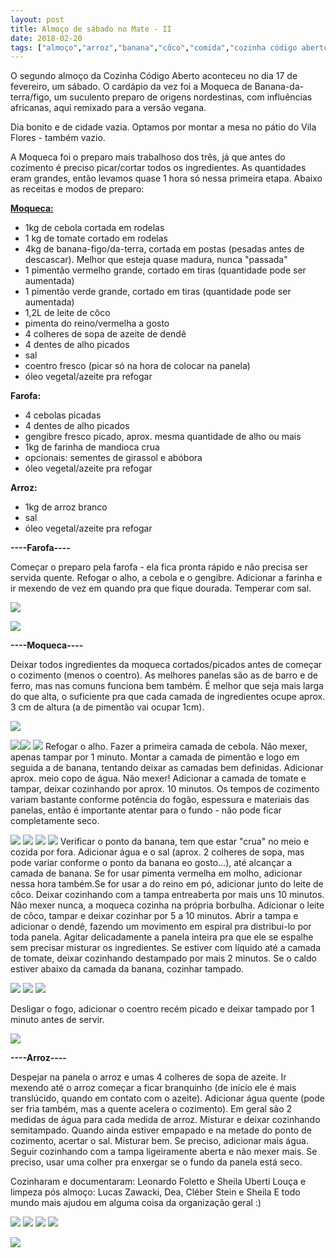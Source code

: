 ```yaml
---
layout: post
title: Almoço de sábado no Mate - II
date: 2018-02-20
tags: ["almoço","arroz","banana","côco","comida","cozinha código aberto","dendê","eventos","farofa","moqueca vegana","pátio","vegan"]
---
```


O segundo almoço da Cozinha Código Aberto aconteceu no dia 17 de fevereiro, um sábado. O cardápio da vez foi a Moqueca de Banana-da-terra/figo, um suculento preparo de origens nordestinas, com influências africanas, aqui remixado para a versão vegana.

Dia bonito e de cidade vazia. Optamos por montar a mesa no pátio do Vila Flores - também vazio.

A Moqueca foi o preparo mais trabalhoso dos três, já que antes do cozimento é preciso picar/cortar todos os ingredientes. As quantidades eram grandes, então levamos<!--more--> quase 1 hora só nessa primeira etapa. Abaixo as receitas e modos de preparo:

[**Moqueca:**](https://pt.wikipedia.org/wiki/Moqueca)
- 1kg de cebola cortada em rodelas
- 1 kg de tomate cortado em rodelas
- 4kg de banana-figo/da-terra, cortada em postas (pesadas antes de descascar). Melhor que esteja quase madura, nunca "passada"
- 1 pimentão vermelho grande, cortado em tiras (quantidade pode ser aumentada)
- 1 pimentão verde grande, cortado em tiras (quantidade pode ser aumentada)
- 1,2L de leite de côco
- pimenta do reino/vermelha a gosto
- 4 colheres de sopa de azeite de dendê
- 4 dentes de alho picados
- sal
- coentro fresco (picar só na hora de colocar na panela)
- óleo vegetal/azeite pra refogar

**Farofa:**
- 4 cebolas picadas
- 4 dentes de alho picados
- gengibre fresco picado, aprox. mesma quantidade de alho ou mais
- 1kg de farinha de mandioca crua
- opcionais: sementes de girassol e abóbora
- óleo vegetal/azeite pra refogar

**Arroz:**
- 1kg de arroz branco
- sal
- óleo vegetal/azeite pra refogar

**----Farofa----**

Começar o preparo pela farofa - ela fica pronta rápido e não precisa ser servida quente. Refogar o alho, a cebola e o gengibre. Adicionar a farinha e ir mexendo de vez em quando pra que fique dourada. Temperar com sal.

[![](2.jpg)](https://blog.matehackers.org/almocosabadomoquecaveg/attachment/2/)

[![](IMG_20180217_111100989.jpg)](https://blog.matehackers.org/almocosabadomoquecaveg/img_20180217_111100989/)

**----Moqueca----**

Deixar todos ingredientes da moqueca cortados/picados antes de começar o cozimento (menos o coentro). As melhores panelas são as de barro e de ferro, mas nas comuns funciona bem também. É melhor que seja mais larga do que alta, o suficiente pra que cada camada de ingredientes ocupe aprox. 3 cm de altura (a de pimentão vai ocupar 1cm).

[![](1.jpg)](https://blog.matehackers.org/almocosabadomoquecaveg/attachment/1/)

[![](IMG_20180217_121859393.jpg)](https://blog.matehackers.org/almocosabadomoquecaveg/img_20180217_121859393/)[![](4.jpg)](https://blog.matehackers.org/almocosabadomoquecaveg/attachment/4/) [![](3.jpg)](https://blog.matehackers.org/almocosabadomoquecaveg/attachment/3/)
Refogar o alho. Fazer a primeira camada de cebola. Não mexer, apenas tampar por 1 minuto. Montar a camada de pimentão e logo em seguida a de banana, tentando deixar as camadas bem definidas. Adicionar aprox. meio copo de água. Não mexer! Adicionar a camada de tomate e tampar, deixar cozinhando por aprox. 10 minutos.
Os tempos de cozimento variam bastante conforme potência do fogão, espessura e materiais das panelas, então é importante atentar para o fundo - não pode ficar completamente seco.

[![](5.jpg)](https://blog.matehackers.org/almocosabadomoquecaveg/attachment/5/) [![](6.jpg)](https://blog.matehackers.org/almocosabadomoquecaveg/attachment/6/) [![](7.jpg)](https://blog.matehackers.org/almocosabadomoquecaveg/attachment/7/) [![](8.jpg)](https://blog.matehackers.org/almocosabadomoquecaveg/attachment/8/)
Verificar o ponto da banana, tem que estar "crua" no meio e cozida por fora. Adicionar água e o sal (aprox. 2 colheres de sopa, mas pode variar conforme o ponto da banana eo gosto...), até alcançar a camada de banana. Se for usar pimenta vermelha em molho, adicionar nessa hora também.Se for usar a do reino em pó, adicionar junto do leite de côco. Deixar cozinhando com a tampa entreaberta por mais uns 10 minutos. Não mexer nunca, a moqueca cozinha na própria borbulha.
Adicionar o leite de côco, tampar e deixar cozinhar por 5 a 10 minutos. Abrir a tampa e adicionar o dendê, fazendo um movimento em espiral pra distribui-lo por toda panela. Agitar delicadamente a panela inteira pra que ele se espalhe sem precisar misturar os ingredientes. Se estiver com líquido até a camada de tomate, deixar cozinhando destampado por mais 2 minutos. Se o caldo estiver abaixo da camada da banana, cozinhar tampado.

[![](IMG_20180217_125902375.jpg)](https://blog.matehackers.org/almocosabadomoquecaveg/img_20180217_125902375/) [![](IMG_20180217_130000694.jpg)](https://blog.matehackers.org/almocosabadomoquecaveg/img_20180217_130000694/) [![](IMG_20180217_133311352.jpg)](https://blog.matehackers.org/almocosabadomoquecaveg/img_20180217_133311352/)

Desligar o fogo, adicionar o coentro recém picado e deixar tampado por 1 minuto antes de servir.

[![](IMG_20180217_134407386.jpg)](https://blog.matehackers.org/almocosabadomoquecaveg/img_20180217_134407386/)

**----Arroz----**

Despejar na panela o arroz e umas 4 colheres de sopa de azeite. Ir mexendo até o arroz começar a ficar branquinho (de início ele é mais translúcido, quando em contato com o azeite). Adicionar água quente (pode ser fria também, mas a quente acelera o cozimento). Em geral são 2 medidas de água para cada  medida de arroz. Misturar e deixar cozinhando semitampado. Quando ainda estiver empapado e na metade do ponto de cozimento, acertar o sal. Misturar bem. Se preciso, adicionar mais água. Seguir cozinhando com a tampa ligeiramente aberta e não mexer mais. Se preciso, usar uma colher pra enxergar se o fundo da panela está seco.

Cozinharam e documentaram: Leonardo Foletto e Sheila Uberti
Louça e limpeza pós almoço: Lucas Zawacki, Dea, Cléber Stein e Sheila
E todo mundo mais ajudou em alguma coisa da organização geral :)

[![](IMG_20180217_131220247.jpg)](https://blog.matehackers.org/almocosabadomoquecaveg/img_20180217_131220247/) [![](IMG_20180217_135923505.jpg)](https://blog.matehackers.org/almocosabadomoquecaveg/img_20180217_135923505/) [![](photo4918229968081758220.jpg)](https://blog.matehackers.org/almocosabadomoquecaveg/photo4918229968081758220/) [![](photo4920691718781773796.jpg)](https://blog.matehackers.org/almocosabadomoquecaveg/photo4920691718781773796/)

[![](giphy-downsized.gif)](https://www.thoughtco.com/organize-your-kitchen-recipes-with-open-source-2532768)